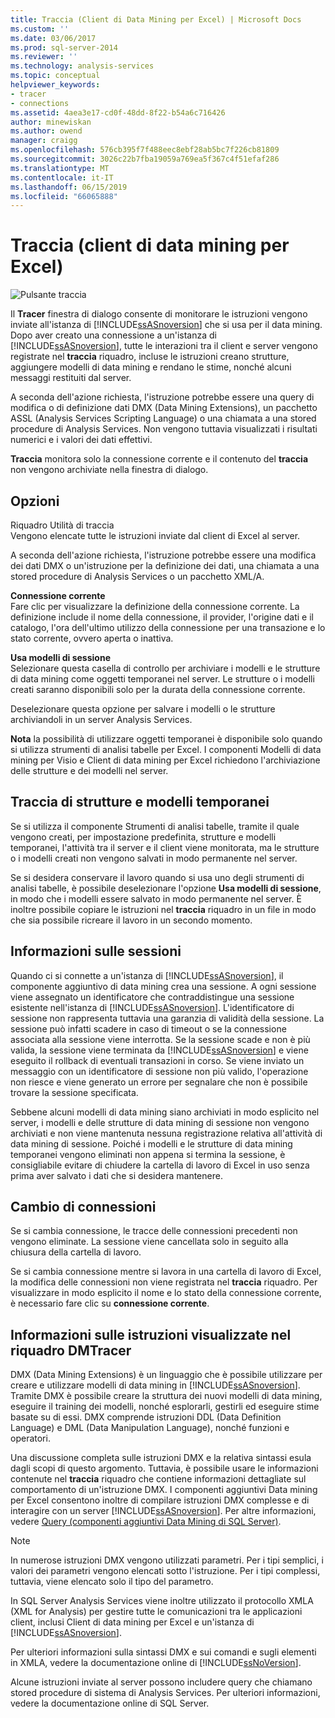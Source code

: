 ```yaml
---
title: Traccia (Client di Data Mining per Excel) | Microsoft Docs
ms.custom: ''
ms.date: 03/06/2017
ms.prod: sql-server-2014
ms.reviewer: ''
ms.technology: analysis-services
ms.topic: conceptual
helpviewer_keywords:
- tracer
- connections
ms.assetid: 4aea3e17-cd0f-48dd-8f22-b54a6c716426
author: minewiskan
ms.author: owend
manager: craigg
ms.openlocfilehash: 576cb395f7f488eec8ebf28ab5bc7f226cb81809
ms.sourcegitcommit: 3026c22b7fba19059a769ea5f367c4f51efaf286
ms.translationtype: MT
ms.contentlocale: it-IT
ms.lasthandoff: 06/15/2019
ms.locfileid: "66065888"
---
```

# <a name="trace-data-mining-client-for-excel"></a>Traccia (client di data mining per Excel)
  ![Pulsante traccia](media/misc-trace.gif "pulsante traccia")  
  
 Il **Tracer** finestra di dialogo consente di monitorare le istruzioni vengono inviate all'istanza di [!INCLUDE[ssASnoversion](../includes/ssasnoversion-md.md)] che si usa per il data mining. Dopo aver creato una connessione a un'istanza di [!INCLUDE[ssASnoversion](../includes/ssasnoversion-md.md)], tutte le interazioni tra il client e server vengono registrate nel **traccia** riquadro, incluse le istruzioni creano strutture, aggiungere modelli di data mining e rendano le stime, nonché alcuni messaggi restituiti dal server.  
  
 A seconda dell'azione richiesta, l'istruzione potrebbe essere una query di modifica o di definizione dati DMX (Data Mining Extensions), un pacchetto ASSL (Analysis Services Scripting Language) o una chiamata a una stored procedure di Analysis Services. Non vengono tuttavia visualizzati i risultati numerici e i valori dei dati effettivi.  
  
 **Traccia** monitora solo la connessione corrente e il contenuto del **traccia** non vengono archiviate nella finestra di dialogo.  
  
## <a name="options"></a>Opzioni  
 Riquadro Utilità di traccia  
 Vengono elencate tutte le istruzioni inviate dal client di Excel al server.  
  
 A seconda dell'azione richiesta, l'istruzione potrebbe essere una modifica dei dati DMX o un'istruzione per la definizione dei dati, una chiamata a una stored procedure di Analysis Services o un pacchetto XML/A.  
  
 **Connessione corrente**  
 Fare clic per visualizzare la definizione della connessione corrente. La definizione include il nome della connessione, il provider, l'origine dati e il catalogo, l'ora dell'ultimo utilizzo della connessione per una transazione e lo stato corrente, ovvero aperta o inattiva.  
  
 **Usa modelli di sessione**  
 Selezionare questa casella di controllo per archiviare i modelli e le strutture di data mining come oggetti temporanei nel server. Le strutture o i modelli creati saranno disponibili solo per la durata della connessione corrente.  
  
 Deselezionare questa opzione per salvare i modelli o le strutture archiviandoli in un server Analysis Services.  
  
 **Nota** la possibilità di utilizzare oggetti temporanei è disponibile solo quando si utilizza strumenti di analisi tabelle per Excel. I componenti Modelli di data mining per Visio e Client di data mining per Excel richiedono l'archiviazione delle strutture e dei modelli nel server.  
  
## <a name="tracing-temporary-structures-and-models"></a>Traccia di strutture e modelli temporanei  
 Se si utilizza il componente Strumenti di analisi tabelle, tramite il quale vengono creati, per impostazione predefinita, strutture e modelli temporanei, l'attività tra il server e il client viene monitorata, ma le strutture o i modelli creati non vengono salvati in modo permanente nel server.  
  
 Se si desidera conservare il lavoro quando si usa uno degli strumenti di analisi tabelle, è possibile deselezionare l'opzione **Usa modelli di sessione**, in modo che i modelli essere salvato in modo permanente nel server. È inoltre possibile copiare le istruzioni nel **traccia** riquadro in un file in modo che sia possibile ricreare il lavoro in un secondo momento.  
  
## <a name="understanding-sessions"></a>Informazioni sulle sessioni  
 Quando ci si connette a un'istanza di [!INCLUDE[ssASnoversion](../includes/ssasnoversion-md.md)], il componente aggiuntivo di data mining crea una sessione. A ogni sessione viene assegnato un identificatore che contraddistingue una sessione esistente nell'istanza di [!INCLUDE[ssASnoversion](../includes/ssasnoversion-md.md)]. L'identificatore di sessione non rappresenta tuttavia una garanzia di validità della sessione. La sessione può infatti scadere in caso di timeout o se la connessione associata alla sessione viene interrotta. Se la sessione scade e non è più valida, la sessione viene terminata da [!INCLUDE[ssASnoversion](../includes/ssasnoversion-md.md)] e viene eseguito il rollback di eventuali transazioni in corso. Se viene inviato un messaggio con un identificatore di sessione non più valido, l'operazione non riesce e viene generato un errore per segnalare che non è possibile trovare la sessione specificata.  
  
 Sebbene alcuni modelli di data mining siano archiviati in modo esplicito nel server, i modelli e delle strutture di data mining di sessione non vengono archiviati e non viene mantenuta nessuna registrazione relativa all'attività di data mining di sessione. Poiché i modelli e le strutture di data mining temporanei vengono eliminati non appena si termina la sessione, è consigliabile evitare di chiudere la cartella di lavoro di Excel in uso senza prima aver salvato i dati che si desidera mantenere.  
  
## <a name="changing-connections"></a>Cambio di connessioni  
 Se si cambia connessione, le tracce delle connessioni precedenti non vengono eliminate. La sessione viene cancellata solo in seguito alla chiusura della cartella di lavoro.  
  
 Se si cambia connessione mentre si lavora in una cartella di lavoro di Excel, la modifica delle connessioni non viene registrata nel **traccia** riquadro. Per visualizzare in modo esplicito il nome e lo stato della connessione corrente, è necessario fare clic su **connessione corrente**.  
  
## <a name="understanding-statements-in-the-tracer"></a>Informazioni sulle istruzioni visualizzate nel riquadro DMTracer  
 DMX (Data Mining Extensions) è un linguaggio che è possibile utilizzare per creare e utilizzare modelli di data mining in [!INCLUDE[ssASnoversion](../includes/ssasnoversion-md.md)]. Tramite DMX è possibile creare la struttura dei nuovi modelli di data mining, eseguire il training dei modelli, nonché esplorarli, gestirli ed eseguire stime basate su di essi. DMX comprende istruzioni DDL (Data Definition Language) e DML (Data Manipulation Language), nonché funzioni e operatori.  
  
 Una discussione completa sulle istruzioni DMX e la relativa sintassi esula dagli scopi di questo argomento. Tuttavia, è possibile usare le informazioni contenute nel **traccia** riquadro che contiene informazioni dettagliate sul comportamento di un'istruzione DMX. I componenti aggiuntivi Data mining per Excel consentono inoltre di compilare istruzioni DMX complesse e di interagire con un server [!INCLUDE[ssASnoversion](../includes/ssasnoversion-md.md)]. Per altre informazioni, vedere [Query &#40;componenti aggiuntivi Data Mining di SQL Server&#41;](query-sql-server-data-mining-add-ins.md).  
  
> [!NOTE]  
>  In numerose istruzioni DMX vengono utilizzati parametri. Per i tipi semplici, i valori dei parametri vengono elencati sotto l'istruzione. Per i tipi complessi, tuttavia, viene elencato solo il tipo del parametro.  
  
 In SQL Server Analysis Services viene inoltre utilizzato il protocollo XMLA (XML for Analysis) per gestire tutte le comunicazioni tra le applicazioni client, inclusi Client di data mining per Excel e un'istanza di [!INCLUDE[ssASnoversion](../includes/ssasnoversion-md.md)].  
  
 Per ulteriori informazioni sulla sintassi DMX e sui comandi e sugli elementi in XMLA, vedere la documentazione online di [!INCLUDE[ssNoVersion](../includes/ssnoversion-md.md)].  
  
 Alcune istruzioni inviate al server possono includere query che chiamano stored procedure di sistema di Analysis Services. Per ulteriori informazioni, vedere la documentazione online di SQL Server.  
  
  
